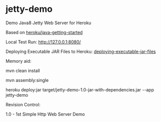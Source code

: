# jetty-demo
Demo Java8 Jetty Web Server for Heroku

Based on [heroku/java-getting-started](https://github.com/heroku/java-getting-started)

Local Test Run:
http://127.0.0.1:8080/

Deploying Executable JAR Files to Heroku:
[deploying-executable-jar-files](https://devcenter.heroku.com/articles/deploying-executable-jar-files)

Memory aid:
<p>
mvn clean install
<p>
mvn assembly:single
<p>
heroku deploy:jar target/jetty-demo-1.0-jar-with-dependencies.jar --app jetty-demo

Revision Control:
<p>
1.0 - 1st Simple Http Web Server Demo
